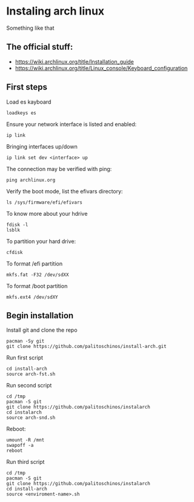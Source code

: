 # Instaling arch linux
Something like that

## The official stuff:
- https://wiki.archlinux.org/title/Installation_guide
- https://wiki.archlinux.org/title/Linux_console/Keyboard_configuration

## First steps
Load es kayboard
```
loadkeys es
```

Ensure your network interface is listed and enabled:
```
ip link
```
Bringing interfaces up/down
```
ip link set dev <interface> up
```

The connection may be verified with ping:
```
ping archlinux.org
```

Verify the boot mode, list the efivars directory:
```
ls /sys/firmware/efi/efivars
```

To know more about your hdrive
```
fdisk -l
lsblk
```

To partition your hard drive:
```
cfdisk
```

To format /efi partition
```
mkfs.fat -F32 /dev/sdXX
```

To format /boot partition
```
mkfs.ext4 /dev/sdXY
```
## Begin installation

Install git and clone the repo
```
pacman -Sy git
git clone https://github.com/palitoschinos/install-arch.git
```

Run first script
```
cd install-arch
source arch-fst.sh
```

Run second script
```
cd /tmp
pacman -S git
git clone https://github.com/palitoschinos/instalarch
cd instalarch
source arch-snd.sh
```

Reboot:
```
umount -R /mnt
swapoff -a
reboot
```

Run third script
```
cd /tmp
pacman -S git
git clone https://github.com/palitoschinos/instalarch
cd install-arch
source <enviroment-name>.sh
```
